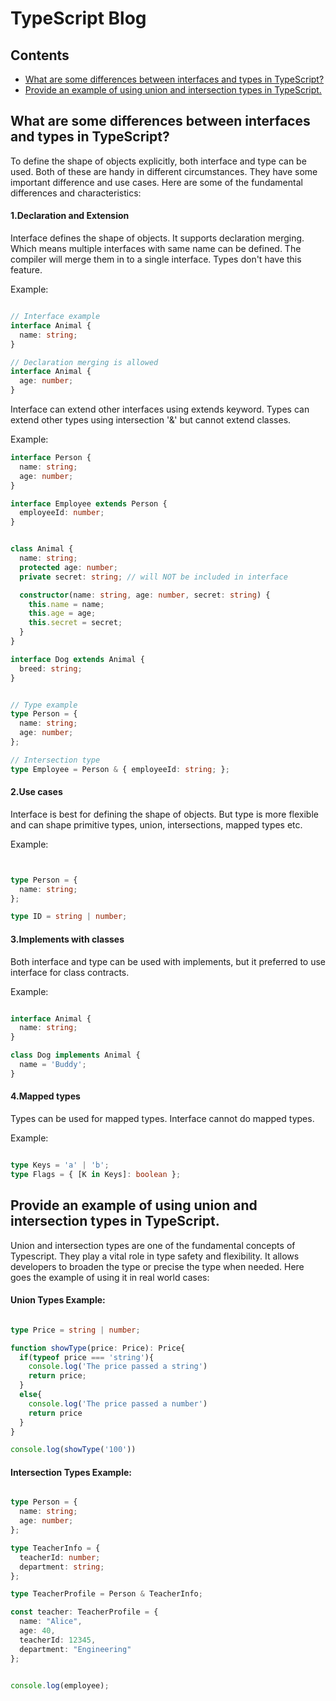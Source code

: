 # TypeScript Blog


## Contents

- [What are some differences between interfaces and types in TypeScript?](#what-are-some-differences-between-interfaces-and-types-in-typescript)
- [Provide an example of using union and intersection types in TypeScript.](#provide-an-example-of-using-union-and-intersection-types-in-typescript.)


## What are some differences between interfaces and types in TypeScript?

To define the shape of objects explicitly, both interface and type can be used. Both of these are handy in different circumstances. They have some important difference and use cases. Here are some of the fundamental differences and characteristics:

#### 1.Declaration and Extension

Interface defines the shape of objects. It supports declaration merging. Which means multiple interfaces with same name can be defined. The compiler will merge them in to a single interface. Types don't have this feature.

Example:

```ts

// Interface example
interface Animal {
  name: string;
}

// Declaration merging is allowed
interface Animal { 
  age: number;
}

```

Interface can extend other interfaces using extends keyword. Types can extend other types using intersection '&' but cannot extend classes.

Example:

```ts
interface Person {
  name: string;
  age: number;
}

interface Employee extends Person {
  employeeId: number;
}


class Animal {
  name: string;
  protected age: number;
  private secret: string; // will NOT be included in interface

  constructor(name: string, age: number, secret: string) {
    this.name = name;
    this.age = age;
    this.secret = secret;
  }
}

interface Dog extends Animal {
  breed: string;
}


// Type example
type Person = {
  name: string;
  age: number;
};

// Intersection type
type Employee = Person & { employeeId: string; };


```

#### 2.Use cases

Interface is best for defining the shape of objects. But type is more flexible and can shape primitive types, union, intersections, mapped types etc. 

Example:

```ts


type Person = {
  name: string;
};

type ID = string | number;

```

#### 3.Implements with classes

Both interface and type can be used with implements, but it preferred to use interface for class contracts.

Example:

```ts

interface Animal {
  name: string;
}

class Dog implements Animal {
  name = 'Buddy';
}

```

#### 4.Mapped types 

Types can be used for mapped types. Interface cannot do mapped types.

Example:

```ts

type Keys = 'a' | 'b';
type Flags = { [K in Keys]: boolean };

```

## Provide an example of using union and intersection types in TypeScript. 

Union and intersection types are one of the fundamental concepts of Typescript. They play a vital role in type safety and flexibility. It allows developers to broaden the type or precise the type when needed. Here goes the example of using it in real world cases:

#### Union Types Example: 

```ts

type Price = string | number;

function showType(price: Price): Price{
  if(typeof price === 'string'){
    console.log('The price passed a string')
    return price;
  }
  else{
    console.log('The price passed a number')
    return price
  }
}

console.log(showType('100'))

```

#### Intersection Types Example:

```ts

type Person = {
  name: string;
  age: number;
};

type TeacherInfo = {
  teacherId: number;
  department: string;
};

type TeacherProfile = Person & TeacherInfo;

const teacher: TeacherProfile = {
  name: "Alice",
  age: 40,
  teacherId: 12345,
  department: "Engineering"
};


console.log(employee);

```


